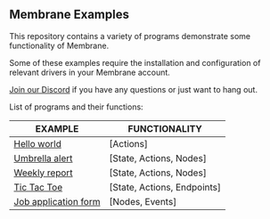 ## Membrane Examples

This repository contains a variety of programs demonstrate some functionality of Membrane.

Some of these examples require the installation and configuration of relevant drivers in your Membrane account.

[Join our Discord](https://discord.gg/4RHyJDV8kj) if you have any questions or just want to hang out.

List of programs and their functions:

| EXAMPLE | FUNCTIONALITY |
|---------|---------------|
| [Hello world](https://github.com/membrane-io/examples/tree/main/0_Hello_World) |[Actions]|
| [Umbrella alert](https://github.com/membrane-io/examples/tree/main/1_Umbrella_Alert) |[State, Actions, Nodes]|
| [Weekly report](https://github.com/membrane-io/examples/blob/main/2_Weekly_Report/) |[State, Actions, Nodes]|
| [Tic Tac Toe](https://github.com/membrane-io/examples/tree/main/3_Tic_Tac_Toe) |[State, Actions, Endpoints]|
| [Job application form](https://github.com/membrane-io/examples/tree/main/4_job_application_form) |[Nodes, Events]|